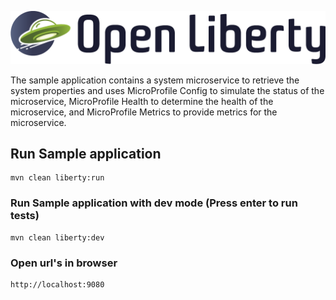 ![](https://github.com/OpenLiberty/open-liberty/blob/master/logos/logo_horizontal_light_navy.png)

The sample application contains a system microservice to retrieve the system properties and uses MicroProfile Config to simulate the status of the microservice, MicroProfile Health to determine the health of the microservice, and MicroProfile Metrics to provide metrics for the microservice.

## Run Sample application
    mvn clean liberty:run

### Run Sample application with dev mode (Press enter to run tests)
    mvn clean liberty:dev

### Open url's in browser
    http://localhost:9080

